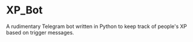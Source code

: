 # XP_Bot
A rudimentary Telegram bot written in Python to keep track of people's XP based on trigger messages.

